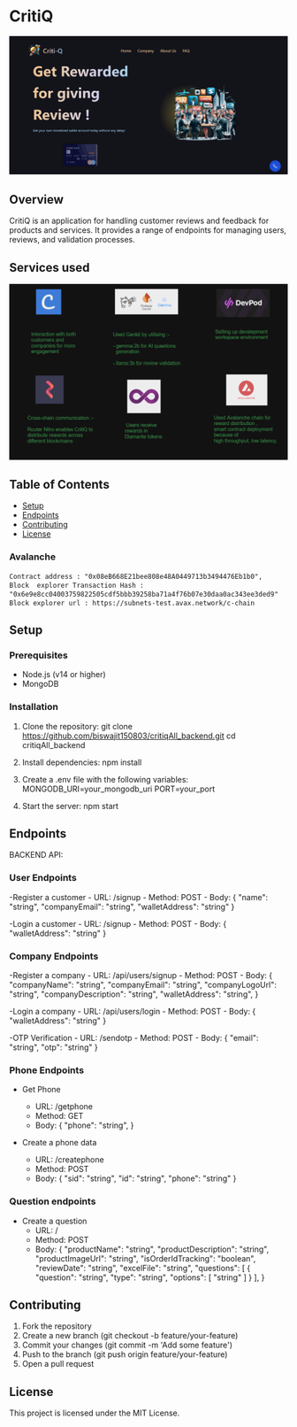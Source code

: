 # CritiQ
![](https://github.com/ankushroy25/CritiQ/blob/main/preview/Cover.png)


## Overview
CritiQ is an application for handling customer reviews and feedback for products and services. It provides a range of endpoints for managing users, reviews, and validation processes.

## Services used
![](https://github.com/ankushroy25/CritiQ/blob/main/preview/Screenshot%202024-06-30%20111246.png)

## Table of Contents
- [Setup](#setup)
- [Endpoints](#endpoints)
- [Contributing](#contributing)
- [License](#license)


### Avalanche 
    Contract address : "0x08eB668E21bee808e48A0449713b3494476Eb1b0",
    Block  explorer Transaction Hash : "0x6e9e8cc04003759822505cdf5bbb39258ba71a4f76b07e30daa0ac343ee3ded9"
    Block explorer url : https://subnets-test.avax.network/c-chain

## Setup
### Prerequisites
- Node.js (v14 or higher)
- MongoDB

### Installation
1. Clone the repository:
        git clone https://github.com/biswajit150803/critiqAll_backend.git
    cd critiqAll_backend
    

2. Install dependencies:
        npm install
    

3. Create a .env file with the following variables:
        MONGODB_URI=your_mongodb_uri
    PORT=your_port
    

4. Start the server:
        npm start
    

## Endpoints
BACKEND API:

### User Endpoints
-Register a customer
    - URL: /signup
    - Method: POST
    - Body: 
                {
                     "name": "string",
                     "companyEmail": "string",
                     "walletAddress": "string"
                }

-Login a customer
    - URL: /signup
    - Method: POST
    - Body: 
                {
                     "walletAddress": "string"
                }

### Company Endpoints
-Register a company
    - URL: /api/users/signup
    - Method: POST
    - Body: 
            {
                "companyName": "string",
                "companyEmail": "string",
                "companyLogoUrl": "string",
                "companyDescription": "string",
                "walletAddress": "string",
            }

-Login a company
    - URL: /api/users/login
    - Method: POST
    - Body: 
                {
                     "walletAddress": "string"
                }

-OTP Verification
    - URL: /sendotp
    - Method: POST
    - Body: 
                {
                     "email": "string",
                     "otp": "string"
                }

### Phone Endpoints                  
- Get Phone
    - URL: /getphone
    - Method: GET
    - Body:
                {
            "phone": "string",
                }
        
- Create a phone data
    - URL: /createphone
    - Method: POST
    - Body:
                { 
            "sid": "string", 
            "id": "string", 
            "phone": "string" 
            }
        
### Question endpoints
- Create a question
    - URL: /
    - Method: POST
    - Body: 
                {
                "productName": "string",
      "productDescription": "string",
      "productImageUrl": "string",
      "isOrderIdTracking": "boolean",
      "reviewDate": "string",
      "excelFile": "string",
      "questions": [
                    {
                        "question": "string",
                        "type": "string",
                        "options": [
                            "string"
                        ]
                    }
                    ],
                }

## Contributing
1. Fork the repository
2. Create a new branch (git checkout -b feature/your-feature)
3. Commit your changes (git commit -m 'Add some feature')
4. Push to the branch (git push origin feature/your-feature)
5. Open a pull request

## License
This project is licensed under the MIT License.
